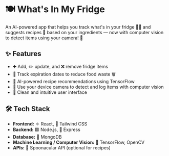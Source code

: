 # 🍽️ What's In My Fridge

An AI-powered app that helps you track what's in your fridge 🍎🥦 and suggests recipes 🍳 based on your ingredients — now with computer vision to detect items using your camera! 📸

## ✨ Features

- ➕ Add, ✏️ update, and ❌ remove fridge items
- 📅 Track expiration dates to reduce food waste 🗑️
- 🤖 AI-powered recipe recommendations using TensorFlow
- 📸 Use your device camera to detect and log items with computer vision
- 🎨 Clean and intuitive user interface

## 🛠️ Tech Stack

- **Frontend:** ⚛️ React, 🎨 Tailwind CSS
- **Backend:** 🟩 Node.js, 🚂 Express
- **Database:** 🍃 MongoDB
- **Machine Learning / Computer Vision:** 🧠 TensorFlow, OpenCV
- **APIs:** 🥄 Spoonacular API (optional for recipes)
